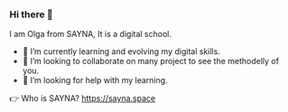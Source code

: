 ### Hi there 👋



I am Olga from SAYNA, It is a digital school.

- 🌱 I’m currently learning and evolving my digital skills. 
- 👯 I’m looking to collaborate on many project to see the methodelly of you.
- 🤔 I’m looking for help with my learning.


:point_right:	Who is SAYNA? https://sayna.space

